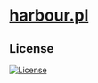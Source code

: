 # [harbour.pl](https://harbour.pl)

## License
[![License](https://img.shields.io/badge/license-MIT-blue)](.github/LICENSE)